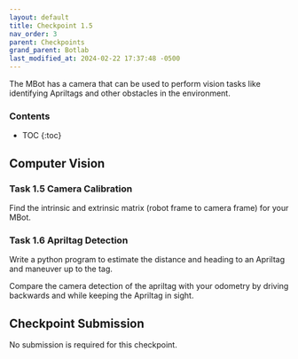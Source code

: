 ```yaml
---
layout: default
title: Checkpoint 1.5
nav_order: 3
parent: Checkpoints
grand_parent: Botlab
last_modified_at: 2024-02-22 17:37:48 -0500
---
```


The MBot has a camera that can be used to perform vision tasks like identifying Apriltags and other obstacles in the environment.

### Contents
* TOC
{:toc}

## Computer Vision
### Task 1.5 Camera Calibration

Find the intrinsic and extrinsic matrix (robot frame to camera frame) for your MBot.

### Task 1.6 Apriltag Detection

Write a python program to estimate the distance and heading to an Apriltag and maneuver up to the tag.

Compare the camera detection of the apriltag with your odometry by driving backwards and while keeping the Apriltag in sight.


## Checkpoint Submission
No submission is required for this checkpoint. 